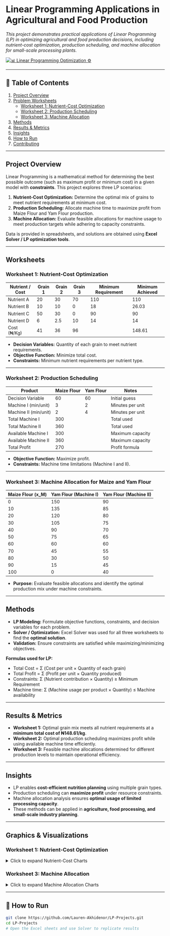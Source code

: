 # Linear Programming Applications in Agricultural and Food Production

*This project demonstrates practical applications of Linear Programming (LP) in optimizing agricultural and food production decisions, including nutrient-cost optimization, production scheduling, and machine allocation for small-scale processing plants.*

[![📊 Linear Programming Optimization ⚙️](https://img.shields.io/badge/GitHub-📊_Linear_Programming_⚙️-green?logo=github&labelColor=darkgreen)](https://github.com/Lauren-Akhidenor/LINEAR-PROGRAMMING/edit/main/README.md)

---

## 📑 Table of Contents
1. [Project Overview](#-project-overview)
2. [Problem Worksheets](#-problem-worksheets)
   - [Worksheet 1: Nutrient-Cost Optimization](#worksheet-1-nutrient-cost-optimization)
   - [Worksheet 2: Production Scheduling](#worksheet-2-production-scheduling)
   - [Worksheet 3: Machine Allocation](#worksheet-3-machine-allocation)
3. [Methods](#-methods)
4. [Results & Metrics](#-results--metrics)
5. [Insights](#-insights)
6. [How to Run](#-how-to-run)
7. [Contributing](#-contributing)

---

## Project Overview
Linear Programming is a mathematical method for determining the best possible outcome (such as maximum profit or minimum cost) in a given model with **constraints**. This project explores three LP scenarios:

1. **Nutrient-Cost Optimization:** Determine the optimal mix of grains to meet nutrient requirements at minimum cost.  
2. **Production Scheduling:** Allocate machine time to maximize profit from Maize Flour and Yam Flour production.  
3. **Machine Allocation:** Evaluate feasible allocations for machine usage to meet production targets while adhering to capacity constraints.

Data is provided in spreadsheets, and solutions are obtained using **Excel Solver / LP optimization tools**.

---

## Worksheets

### Worksheet 1: Nutrient-Cost Optimization
| Nutrient / Cost | Grain 1 | Grain 2 | Grain 3 | Minimum Requirement | Minimum Achieved |
|-----------------|--------|--------|--------|------------------|----------------|
| Nutrient A      | 20     | 30     | 70     | 110              | 110            |
| Nutrient B      | 10     | 10     | 0      | 18               | 26.03          |
| Nutrient C      | 50     | 30     | 0      | 90               | 90             |
| Nutrient D      | 6      | 2.5    | 10     | 14               | 14             |
| Cost (₦/Kg)    | 41     | 36     | 96     |                  | 148.61         |

- **Decision Variables:** Quantity of each grain to meet nutrient requirements.  
- **Objective Function:** Minimize total cost.  
- **Constraints:** Minimum nutrient requirements per nutrient type.  

---

### Worksheet 2: Production Scheduling
| Product      | Maize Flour | Yam Flour | Notes           |
|-------------|------------|-----------|----------------|
| Decision Variable | 60         | 60        | Initial guess |
| Machine I (min/unit) | 3          | 2         | Minutes per unit |
| Machine II (min/unit) | 2          | 4         | Minutes per unit |
| Total Machine I       | 300        |           | Total used |
| Total Machine II      | 360        |           | Total used |
| Available Machine I   | 300        |           | Maximum capacity |
| Available Machine II  | 360        |           | Maximum capacity |
| Total Profit          | 270        |           | Profit formula |

- **Objective Function:** Maximize profit.  
- **Constraints:** Machine time limitations (Machine I and II).  

---

### Worksheet 3: Machine Allocation for Maize and Yam Flour
| Maize Flour (x_M) | Yam Flour (Machine I) | Yam Flour (Machine II) |
|------------------|---------------------|----------------------|
| 0                | 150                 | 90                   |
| 10               | 135                 | 85                   |
| 20               | 120                 | 80                   |
| 30               | 105                 | 75                   |
| 40               | 90                  | 70                   |
| 50               | 75                  | 65                   |
| 60               | 60                  | 60                   |
| 70               | 45                  | 55                   |
| 80               | 30                  | 50                   |
| 90               | 15                  | 45                   |
| 100              | 0                   | 40                   |

- **Purpose:** Evaluate feasible allocations and identify the optimal production mix under machine constraints.  

---

## Methods
- **LP Modeling:** Formulate objective functions, constraints, and decision variables for each problem.  
- **Solver / Optimization:** Excel Solver was used for all three worksheets to find the **optimal solution**.  
- **Validation:** Ensure constraints are satisfied while maximizing/minimizing objectives.

**Formulas used for LP:**
- Total Cost = Σ (Cost per unit × Quantity of each grain)  
- Total Profit = Σ (Profit per unit × Quantity produced)  
- Constraints: Σ (Nutrient contribution × Quantity) ≥ Minimum Requirement  
- Machine time: Σ (Machine usage per product × Quantity) ≤ Machine availability  

---

## Results & Metrics

- **Worksheet 1:** Optimal grain mix meets all nutrient requirements at a **minimum total cost of ₦148.61/kg**.  
- **Worksheet 2:** Optimal production scheduling maximizes profit while using available machine time efficiently.  
- **Worksheet 3:** Feasible machine allocations determined for different production levels to maintain operational efficiency.  

---

## Insights
- LP enables **cost-efficient nutrition planning** using multiple grain types.  
- Production scheduling can **maximize profit** under resource constraints.  
- Machine allocation analysis ensures **optimal usage of limited processing capacity**.  
- These methods can be applied in **agriculture, food processing, and small-scale industry planning**.

---


## Graphics & Visualizations

### Worksheet 1: Nutrient-Cost Optimization
<details>
<summary>Click to expand Nutrient-Cost Charts</summary>

<img src="Screenshot (961).png" width="700">
<img src="Screenshot (962).png" width="700">

</details>

### Worksheet 3: Machine Allocation
<details>
<summary>Click to expand Machine Allocation Charts</summary>

<img src="Screenshot (964).png" width="700">

</details>


---

## 🚀 How to Run
```bash
git clone https://github.com/Lauren-Akhidenor/LP-Projects.git
cd LP-Projects
# Open the Excel sheets and use Solver to replicate results
